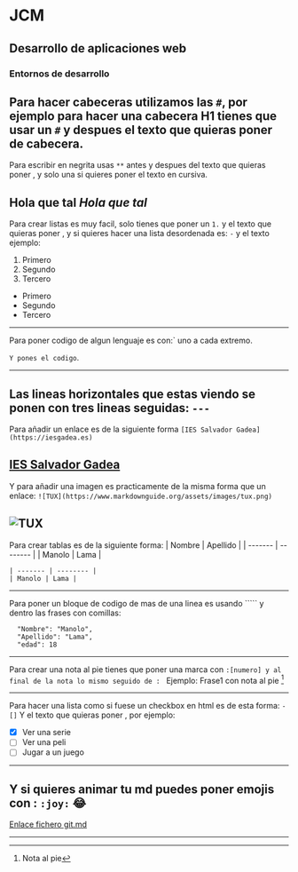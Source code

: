 # JCM
## Desarrollo de aplicaciones web 
### Entornos de desarrollo
Para hacer cabeceras utilizamos las `#`, por ejemplo para hacer una cabecera H1 
tienes que usar un `#` y despues el texto que quieras poner de cabecera.
---
Para escribir en negrita usas `**` antes y despues del texto que quieras poner
, y solo una si quieres poner el texto en cursiva.

**Hola que tal**
*Hola que tal*
---
Para crear listas es muy facil, solo tienes que poner un `1.` y el texto que quieras poner
, y si quieres hacer una lista desordenada es: `-` y el texto ejemplo:
1. Primero
2. Segundo
3. Tercero

- Primero
- Segundo
- Tercero
---
Para poner codigo de algun lenguaje es con:` uno a cada extremo.

 `Y pones el codigo`.

---
Las lineas horizontales que estas viendo se ponen con tres lineas seguidas: `---`
---
Para añadir un enlace es de la siguiente forma `[IES Salvador Gadea](https://iesgadea.es)`

[IES Salvador Gadea](https://iesgadea.es)
---
Y para añadir una imagen es practicamente de la misma forma que un enlace:
`![TUX](https://www.markdownguide.org/assets/images/tux.png)`


![TUX](https://www.markdownguide.org/assets/images/tux.png)
---
Para crear tablas es de la siguiente forma:
| Nombre | Apellido |
| ------- | -------- |
| Manolo | Lama |

```| Nombre | Apellido |
| ------- | -------- |
| Manolo | Lama |
```
---
Para poner un bloque de codigo de mas de una linea es usando ````` y dentro las 
frases con comillas: 

```
  "Nombre": "Manolo",
  "Apellido": "Lama",
  "edad": 18
```

---
Para crear una nota al pie tienes que poner una marca con `:[numero] y al final de la nota lo mismo seguido de : ` 
Ejemplo: 
Frase1 con nota al pie [^1]

[^1]: Nota al pie
---
Para hacer una lista como si fuese un checkbox en html es de esta forma:
`- []` Y el texto que quieras poner , por ejemplo: 
- [x] Ver una serie
- [ ] Ver una peli
- [ ] Jugar a un juego
---
Y si quieres animar tu md puedes poner emojis con : `:joy:`
 :joy:
---

[Enlace fichero git.md](git.md)

---
